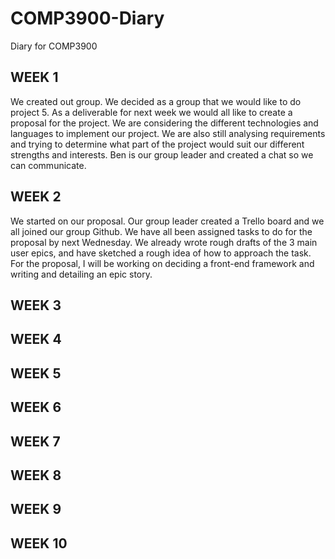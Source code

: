 # COMP3900-Diary
Diary for COMP3900

## WEEK 1
We created out group. We decided as a group that we would like to do project 5. As a deliverable for next week we would all like to create a proposal for the project. We are considering the different technologies and languages to implement our project. We are also still analysing requirements and trying to determine what part of the project would suit our different strengths and interests. Ben is our group leader and created a chat so we can communicate.

## WEEK 2
We started on our proposal. Our group leader created a Trello board and we all joined our group Github. We have all been assigned tasks to do for the proposal by next Wednesday. We already wrote rough drafts of the 3 main user epics, and have sketched a rough idea of how to approach the task. For the proposal, I will be working on deciding a front-end framework and writing and detailing an epic story.

## WEEK 3

## WEEK 4

## WEEK 5

## WEEK 6

## WEEK 7

## WEEK 8

## WEEK 9

## WEEK 10
